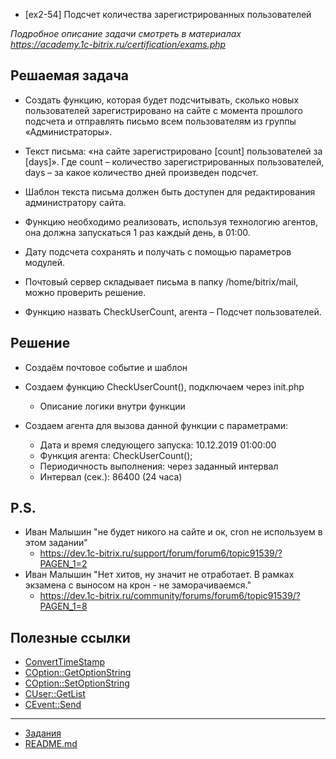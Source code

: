* [ex2-54] Подсчет количества зарегистрированных пользователей

*Подробное описание задачи смотреть в материалах https://academy.1c-bitrix.ru/certification/exams.php*

## Решаемая задача 

* Создать функцию, которая будет подсчитывать, сколько новых пользователей зарегистрировано на сайте с момента прошлого подсчета и отправлять письмо всем пользователям из группы «Администраторы».

* Текст письма: «на сайте зарегистрировано [count] пользователей за [days]». Где count – количество зарегистрированных пользователей, days – за какое количество дней произведен подсчет.

* Шаблон текста письма должен быть доступен для редактирования администратору сайта.

* Функцию необходимо реализовать, используя технологию агентов, она должна запускаться 1 раз каждый день, в 01:00.

* Дату подсчета сохранять и получать с помощью параметров модулей.

* Почтовый сервер складывает письма в папку /home/bitrix/mail, можно проверить решение.

* Функцию назвать CheckUserCount, агента – Подсчет пользователей.

## Решение

* Создаём почтовое событие и шаблон

* Создаем функцию CheckUserCount(), подключаем через init.php
    * Описание логики внутри функции
    
* Создаем агента для вызова данной функции с параметрами:
    * Дата и время следующего запуска: 10.12.2019 01:00:00
    * Функция агента: CheckUserCount();
    * Периодичность выполнения: через заданный интервал
    * Интервал (сек.): 86400 (24 часа)

## P.S.

* Иван Малышин "не будет никого на сайте и ок, cron не используем в этом задании"
    * https://dev.1c-bitrix.ru/support/forum/forum6/topic91539/?PAGEN_1=2
* Иван Малышин "Нет хитов, ну значит не отработает. В рамках экзамена с выносом на крон - не заморачиваемся."
    * https://dev.1c-bitrix.ru/community/forums/forum6/topic91539/?PAGEN_1=8

## Полезные ссылки

* [ConvertTimeStamp](https://dev.1c-bitrix.ru/api_help/main/functions/date/converttimestamp.php)
* [COption::GetOptionString](https://dev.1c-bitrix.ru/api_help/main/reference/coption/getoptionstring.php)
* [COption::SetOptionString](https://dev.1c-bitrix.ru/api_help/main/reference/coption/setoptionstring.php)
* [CUser::GetList](https://dev.1c-bitrix.ru/api_help/main/reference/cuser/getlist.php)
* [CEvent::Send](https://dev.1c-bitrix.ru/api_help/main/reference/cevent/send.php)

____
* [Задания](tasks.md)
* [README.md](../../README.md)